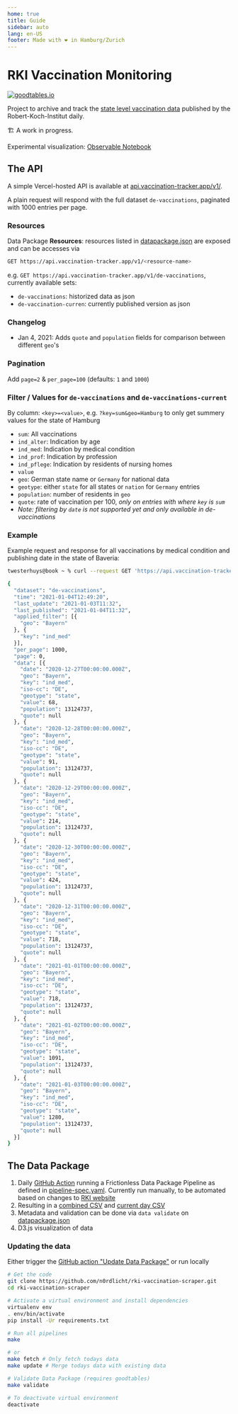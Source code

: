 ```yaml
---
home: true
title: Guide
sidebar: auto
lang: en-US
footer: Made with ❤️ in Hamburg/Zurich
---
```


<ToggleDarkMode/>

# RKI Vaccination Monitoring

[![goodtables.io](https://goodtables.io/badge/github/n0rdlicht/rki-vaccination-scraper.svg)](https://goodtables.io/github/n0rdlicht/rki-vaccination-scraper)

Project to archive and track the [state level vaccination data](https://www.rki.de/DE/Content/InfAZ/N/Neuartiges_Coronavirus/Daten/Impfquoten-Tab.html) published by the Robert-Koch-Institut daily.

🏗️ A work in progress.

Experimental visualization: [Observable Notebook](https://observablehq.com/@n0rdlicht/vaccination-tracker-germany)

## The API

A simple Vercel-hosted API is available at [api.vaccination-tracker.app/v1/](https://api.vaccination-tracker.app/v1/).

A plain request will respond with the full dataset `de-vaccinations`, paginated with 1000 entries per page.

### Resources

Data Package **Resources**: resources listed in [datapackage.json](datapackage.json) are exposed and can be accesses via

```sh
GET https://api.vaccination-tracker.app/v1/<resource-name>
```
e.g. `GET https://api.vaccination-tracker.app/v1/de-vaccinations`, currently available sets:
- `de-vaccinations`: historized data as json
- `de-vaccination-curren`: currently published version as json

### Changelog

- Jan 4, 2021: Adds `quote` and `population` fields for comparison between different `geo`'s

### Pagination
Add `page=2` & `per_page=100` (defaults: `1` and `1000`)

### Filter / Values for `de-vaccinations` and `de-vaccinations-current`
By column: `<key>=<value>`, e.g. `?key=sum&geo=Hamburg` to only get summery values for the state of Hamburg

- `sum`: All vaccinations
- `ind_alter`: Indication by age
- `ind_med`: Indication by medical condition
- `ind_prof`: Indication by profession
- `ind_pflege`: Indication by residents of nursing homes
- `value`
- `geo`: German state name or `Germany` for national data
- `geotype`: either `state` for all states or `nation` for `Germany` entries
- `population`: number of residents in `geo`
- `quote`: rate of vaccination per 100, *only on entries with where `key` is `sum`*
- *Note: filtering by `date` is not supported yet and only available in de-vaccinations*

### Example

Example request and response for all vaccinations by medical condition and publishing date in the state of Baveria:

```sh
twesterhuys@book ~ % curl --request GET 'https://api.vaccination-tracker.app/v1/de-vaccinations?key=ind_med&geo=Bayern'

{
  "dataset": "de-vaccinations",
  "time": "2021-01-04T12:49:20",
  "last_update": "2021-01-03T11:32",
  "last_published": "2021-01-04T11:32",
  "applied_filter": [{
    "geo": "Bayern"
  }, {
    "key": "ind_med"
  }],
  "per_page": 1000,
  "page": 0,
  "data": [{
    "date": "2020-12-27T00:00:00.000Z",
    "geo": "Bayern",
    "key": "ind_med",
    "iso-cc": "DE",
    "geotype": "state",
    "value": 68,
    "population": 13124737,
    "quote": null
  }, {
    "date": "2020-12-28T00:00:00.000Z",
    "geo": "Bayern",
    "key": "ind_med",
    "iso-cc": "DE",
    "geotype": "state",
    "value": 91,
    "population": 13124737,
    "quote": null
  }, {
    "date": "2020-12-29T00:00:00.000Z",
    "geo": "Bayern",
    "key": "ind_med",
    "iso-cc": "DE",
    "geotype": "state",
    "value": 214,
    "population": 13124737,
    "quote": null
  }, {
    "date": "2020-12-30T00:00:00.000Z",
    "geo": "Bayern",
    "key": "ind_med",
    "iso-cc": "DE",
    "geotype": "state",
    "value": 424,
    "population": 13124737,
    "quote": null
  }, {
    "date": "2020-12-31T00:00:00.000Z",
    "geo": "Bayern",
    "key": "ind_med",
    "iso-cc": "DE",
    "geotype": "state",
    "value": 718,
    "population": 13124737,
    "quote": null
  }, {
    "date": "2021-01-01T00:00:00.000Z",
    "geo": "Bayern",
    "key": "ind_med",
    "iso-cc": "DE",
    "geotype": "state",
    "value": 718,
    "population": 13124737,
    "quote": null
  }, {
    "date": "2021-01-02T00:00:00.000Z",
    "geo": "Bayern",
    "key": "ind_med",
    "iso-cc": "DE",
    "geotype": "state",
    "value": 1091,
    "population": 13124737,
    "quote": null
  }, {
    "date": "2021-01-03T00:00:00.000Z",
    "geo": "Bayern",
    "key": "ind_med",
    "iso-cc": "DE",
    "geotype": "state",
    "value": 1280,
    "population": 13124737,
    "quote": null
  }]
}
```

## The Data Package

1. Daily [GitHub Action](.github/workflows/main.yml) running a Frictionless Data Package Pipeline as defined in [pipeline-spec.yaml](pipeline-spec.yaml). Currently run manually, to be automated based on changes to [RKI website](https://www.rki.de/DE/Content/InfAZ/N/Neuartiges_Coronavirus/Daten/Impfquoten-Tab.html)
1. Resulting in a [combined CSV](data/de-vaccinations.csv) and [current day CSV](data/de-vaccinations-current.csv)
1. Metadata and validation can be done via `data validate` on [datapackage.json](datapackage.json)
1. D3.js visualization of data

### Updating the data

Either trigger the [GitHub action "Update Data Package"](https://github.com/n0rdlicht/rki-vaccination-scraper/actions) or run locally

```sh
# Get the code
git clone https://github.com/n0rdlicht/rki-vaccination-scraper.git
cd rki-vaccination-scraper

# Activate a virtual environment and install dependencies
virtualenv env
. env/bin/activate
pip install -Ur requirements.txt

# Run all pipelines
make

# or
make fetch # Only fetch todays data
make update # Merge todays data with existing data

# Validate Data Package (requires goodtables)
make validate

# To deactivate virtual environment
deactivate
```
